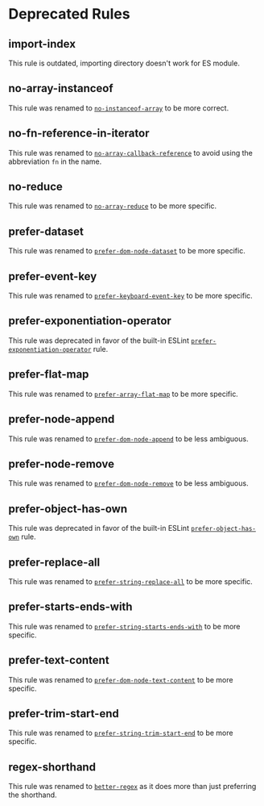 # Deprecated Rules

## import-index

This rule is outdated, importing directory doesn't work for ES module.

## no-array-instanceof

This rule was renamed to [`no-instanceof-array`](rules/no-instanceof-array.md) to be more correct.

## no-fn-reference-in-iterator

This rule was renamed to [`no-array-callback-reference`](rules/no-array-callback-reference.md) to avoid using the abbreviation `fn` in the name.

## no-reduce

This rule was renamed to [`no-array-reduce`](rules/no-array-reduce.md) to be more specific.

## prefer-dataset

This rule was renamed to [`prefer-dom-node-dataset`](rules/prefer-dom-node-dataset.md) to be more specific.

## prefer-event-key

This rule was renamed to [`prefer-keyboard-event-key`](rules/prefer-keyboard-event-key.md) to be more specific.

## prefer-exponentiation-operator

This rule was deprecated in favor of the built-in ESLint [`prefer-exponentiation-operator`](https://eslint.org/docs/rules/prefer-exponentiation-operator) rule.

## prefer-flat-map

This rule was renamed to [`prefer-array-flat-map`](rules/prefer-array-flat-map.md) to be more specific.

## prefer-node-append

This rule was renamed to [`prefer-dom-node-append`](rules/prefer-dom-node-append.md) to be less ambiguous.

## prefer-node-remove

This rule was renamed to [`prefer-dom-node-remove`](rules/prefer-dom-node-remove.md) to be less ambiguous.

## prefer-object-has-own

This rule was deprecated in favor of the built-in ESLint [`prefer-object-has-own`](https://eslint.org/docs/rules/prefer-object-has-own) rule.

## prefer-replace-all

This rule was renamed to [`prefer-string-replace-all`](rules/prefer-string-replace-all.md) to be more specific.

## prefer-starts-ends-with

This rule was renamed to [`prefer-string-starts-ends-with`](rules/prefer-string-starts-ends-with.md) to be more specific.

## prefer-text-content

This rule was renamed to [`prefer-dom-node-text-content`](rules/prefer-dom-node-text-content.md) to be more specific.

## prefer-trim-start-end

This rule was renamed to [`prefer-string-trim-start-end`](rules/prefer-string-trim-start-end.md) to be more specific.

## regex-shorthand

This rule was renamed to [`better-regex`](rules/better-regex.md) as it does more than just preferring the shorthand.
